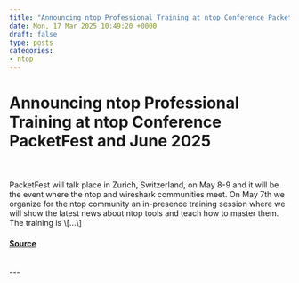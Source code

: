 ```yaml
---
title: "Announcing ntop Professional Training at ntop Conference PacketFest and June 2025"
date: Mon, 17 Mar 2025 10:49:20 +0000
draft: false
type: posts
categories: 
- ntop
---
```

# Announcing ntop Professional Training at ntop Conference PacketFest and June 2025

<br/>

<br/>
PacketFest will talk place in Zurich, Switzerland, on May 8-9 and it will be the event where the ntop and wireshark communities meet. On May 7th we organize for the ntop community an in-presence training session where we will show the latest news about ntop tools and teach how to master them. The training is \[...\]

#### [Source](https://www.ntop.org/ntop/announcing-ntop-professional-training-at-ntop-conference-packetfest-and-june-2025/)

<br/>
---
